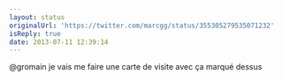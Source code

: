 ```yaml
---
layout: status
originalUrl: 'https://twitter.com/marcgg/status/355305279535071232'
isReply: true
date: 2013-07-11 12:39:14
---
```


@gromain je vais me faire une carte de visite avec ça marqué dessus
